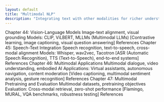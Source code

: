 ```yaml
---
layout: default
title: "Multimodal NLP"
description: "Integrating text with other modalities for richer understanding."
---
```


<link rel="stylesheet" href="{{ '/assets/css/section-academic.css' | relative_url }}">

Chapter 44: Vision-Language Models
Image-text alignment, visual grounding
Models: CLIP, ViLBERT, MLLMs (Multimodal LLMs)
[Contrastive learning, image captioning, visual question answering]
References
Chapter 45: Speech-Text Integration
Speech recognition, text-to-speech, cross-modal alignment
Models: Whisper, wav2vec, Tacotron
[ASR (Automatic Speech Recognition), TTS (Text-to-Speech), end-to-end systems]
References
Chapter 46: Multimodal Applications
Multimodal dialogue, video understanding, embodied AI
Applications: Virtual assistants, autonomous navigation, content moderation
[Video captioning, multimodal sentiment analysis, gesture recognition]
References
Chapter 47: Multimodal Pretraining and Evaluation
Multimodal datasets, pretraining objectives
Evaluation: Cross-modal retrieval, zero-shot performance
[Flamingo, MURAL, VQA benchmarks, robustness testing]
References

<script>
  // Navigation variables
  var prevSection = "/content/handbooks/generative-ai/index.md";
  var nextSection = "/content/handbooks/generative-ai/section2.md";
</script>

<script src="{{ '/assets/js/section-academic.js' | relative_url }}"></script>
